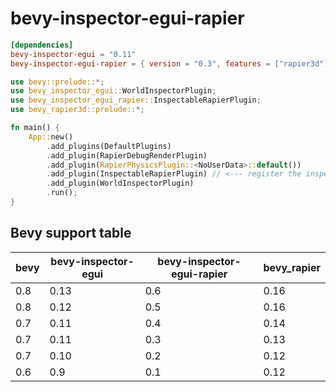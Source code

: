 # bevy-inspector-egui-rapier

```toml
[dependencies]
bevy-inspector-egui = "0.11"
bevy-inspector-egui-rapier = { version = "0.3", features = ["rapier3d"] }
```

```rust
use bevy::prelude::*;
use bevy_inspector_egui::WorldInspectorPlugin;
use bevy_inspector_egui_rapier::InspectableRapierPlugin;
use bevy_rapier3d::prelude::*;

fn main() {
    App::new()
        .add_plugins(DefaultPlugins)
        .add_plugin(RapierDebugRenderPlugin)
        .add_plugin(RapierPhysicsPlugin::<NoUserData>::default())
        .add_plugin(InspectableRapierPlugin) // <--- register the inspectable UI functions for rapier types
        .add_plugin(WorldInspectorPlugin)
        .run();
}
```

## Bevy support table

| bevy    | bevy-inspector-egui | bevy-inspector-egui-rapier | bevy\_rapier
| ------- | ------------------- | -------------------------- | ------
| 0.8     | 0.13                | 0.6                        | 0.16
| 0.8     | 0.12                | 0.5                        | 0.16
| 0.7     | 0.11                | 0.4                        | 0.14
| 0.7     | 0.11                | 0.3                        | 0.13
| 0.7     | 0.10                | 0.2                        | 0.12
| 0.6     | 0.9                 | 0.1                        | 0.12
